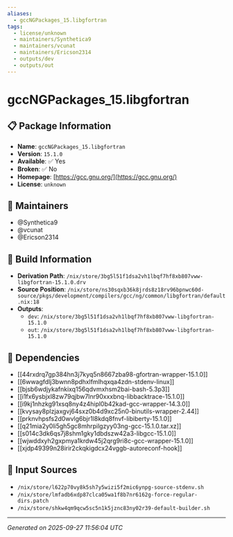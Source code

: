 ```yaml
---
aliases:
  - gccNGPackages_15.libgfortran
tags:
  - license/unknown
  - maintainers/Synthetica9
  - maintainers/vcunat
  - maintainers/Ericson2314
  - outputs/dev
  - outputs/out
---
```


# gccNGPackages_15.libgfortran

## 📋 Package Information

- **Name**: `gccNGPackages_15.libgfortran`
- **Version**: `15.1.0`
- **Available**: ✅ Yes
- **Broken**: ✅ No
- **Homepage**: [https://gcc.gnu.org/](https://gcc.gnu.org/)
- **License**: `unknown`
## 👥 Maintainers

- @Synthetica9
- @vcunat
- @Ericson2314


## 🔧 Build Information

- **Derivation Path**: `/nix/store/3bg5l51f1dsa2vh1lbqf7hf8xb807vww-libgfortran-15.1.0.drv`
- **Source Position**: `/nix/store/ns30sqxb36k8jrds8z18rv96bpnwc60d-source/pkgs/development/compilers/gcc/ng/common/libgfortran/default.nix:18`
- **Outputs**:
  - `dev`:  `/nix/store/3bg5l51f1dsa2vh1lbqf7hf8xb807vww-libgfortran-15.1.0`
  - `out`:  `/nix/store/3bg5l51f1dsa2vh1lbqf7hf8xb807vww-libgfortran-15.1.0`

## 🔗 Dependencies

- [[44rxdrq7gp384hn3j7kyq5n8667zba98-gfortran-wrapper-15.1.0]]
- [[6wwagfdlj3bwnn8pdhxlfmlhqxqa4zdn-stdenv-linux]]
- [[bjsb6wdjykafnkixq156qdvmxhsm2bai-bash-5.3p3]]
- [[i1fx6ysbjxl8zw79qjbw7lnr90xxxbnq-libbacktrace-15.1.0]]
- [[i9kj1nhzkg91xsq8ny4z4hipl0b42kad-gcc-wrapper-14.3.0]]
- [[kvysay8plzjaxgvj64sxz0b4d9xc25n0-binutils-wrapper-2.44]]
- [[prknvhpsfs2d0wvlg6bjr1l8kdq8fnvf-libiberty-15.1.0]]
- [[q21mia2y0li5gh5gc8mhrpilgzyy03ng-gcc-15.1.0.tar.xz]]
- [[s014c3dk6qs7j8shm1gky1dbdszw42a3-libgcc-15.1.0]]
- [[wjwddxyh2gxpmya1krdw45j2qrg9ri8c-gcc-wrapper-15.1.0]]
- [[xjdp49399n28irir2ckqkigdcx24vggb-autoreconf-hook]]

## 📁 Input Sources

- `/nix/store/l622p70vy8k5sh7y5wizi5f2mic6ynpg-source-stdenv.sh`
- `/nix/store/lmfadb6xdp87clca05wa1f8b7nr6162g-force-regular-dirs.patch`
- `/nix/store/shkw4qm9qcw5sc5n1k5jznc83ny02r39-default-builder.sh`

---
*Generated on 2025-09-27 11:56:04 UTC*
